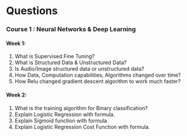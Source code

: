 # Questions

### Course 1 : Neural Networks & Deep Learning
#### Week 1: 
1.	What is Supervised Fine Tuning? 
2.	What is Structured Data & Unstructured Data? 
3.	Is Audio/Image structured data or unstructured data? 
4.	How Data, Computation capabilities, Algorithms changed over time?
5.	How Relu changed gradient descent algorithm to work much faster? 

#### Week 2:
1.	What is the training algorithm for Binary classification?
2.	Explain Logistic Regression with formula.  
3.	Explain Sigmoid function with formula.
4.	Explain Logistic Regression Cost Function with formula.

